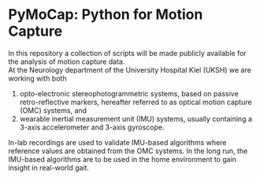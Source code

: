 # PyMoCap: Python for Motion Capture

In this repository a collection of scripts will be made publicly available for the analysis of motion capture data.  
At the Neurology department of the University Hospital Kiel (UKSH) we are working with both 
1. opto-electronic stereophotogrammetric systems, based on passive retro-reflective markers, hereafter referred to as optical motion capture (OMC) systems, and 
2. wearable inertial measurement unit (IMU) systems, usually containing a 3-axis accelerometer and 3-axis gyroscope.  

In-lab recordings are used to validate IMU-based algorithms where reference values are obtained from the OMC systems. In the long run, the IMU-based algorithms are to be used in the home environment to gain insight in real-world gait.
